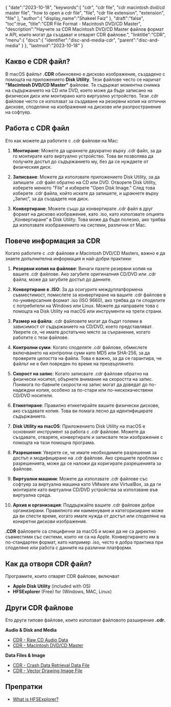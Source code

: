 {
   "date":"2023-10-18",
   "keywords":[
      "cdr",
      "cdr file",
      "cdr macintosh dvd/cd master file",
      "how to open a cdr file",
      "file",
      "cdr file extension",
      "extension",
      "file"
   ],
   "author":{
      "display_name":"Shakeel Faiz"
   },
   "draft":"false",
   "toc":true,
   "title":"CDR File Format - Macintosh DVD/CD Master",
   "description":"Научете за CDR Macintosh DVD/CD Master файлов формат и API, които могат да създават и отварят CDR файлове.",
   "linktitle":"CDR",
   "menu":{
      "docs":{
         "identifier":"disc-and-media-cdr",
         "parent":"disc-and-media"
      }
   },
   "lastmod":"2023-10-18"
}

## Какво е CDR файл?

В macOS файлът **.CDR** обикновено е дисково изображение, създадено с помощта на приложението **Disk Utility**. Тези файлове често се наричат **"Macintosh DVD/CD Master"** файлове. Те съдържат моментна снимка на съдържанието на CD или DVD, което може да бъде записано на физически диск или монтирано като виртуално устройство. Тези .cdr файлове често се използват за създаване на резервни копия на оптични дискове, споделяне на изображения на дискове или разпространение на софтуер.

## Работа с CDR файл

Ето как можете да работите с .cdr файлове на Mac:

1. **Монтиране**: Можете да щракнете двукратно върху .cdr файл, за да го монтирате като виртуално устройство. Това ви позволява да получите достъп до съдържанието му, без да се нуждаете от физическия диск.
    
2. **Записване**: Можете да използвате приложението Disk Utility, за да запишете .cdr файл обратно на CD или DVD. Отворете Disk Utility, изберете менюто "File" и изберете "Open Disk Image." След това изберете .cdr файла, който искате да запишете, и щракнете върху „Запис“, за да създадете нов диск.
    
3. **Конвертиране**: Можете също да конвертирате .cdr файл в друг формат на дисково изображение, като .iso, като използвате опцията „Конвертиране“ в Disk Utility. Това може да бъде полезно, ако трябва да използвате изображението на системи, различни от Mac.

## Повече информация за CDR

Когато работите с .cdr файлове и Macintosh DVD/CD Masters, важно е да знаете допълнителна информация и най-добри практики:

1. **Резервни копия на файлове**: Винаги пазете резервни копия на вашите .cdr файлове. Ако загубите оригиналния CD/DVD или .cdr файла, може да загубите достъп до данните.
    
2. **Конвертиране в .ISO**: За да осигурите междуплатформена съвместимост, помислете за конвертиране на вашите .cdr файлове в по-универсалния формат .iso (ISO 9660), ако трябва да ги споделите с потребители на Windows или Linux. Можете да направите това с помощта на Disk Utility на macOS или инструменти на трети страни.
    
3. **Размер на файла**: .cdr файловете могат да бъдат големи в зависимост от съдържанието на CD/DVD, което представляват. Уверете се, че имате достатъчно място за съхранение, когато работите с тези файлове.
    
4. **Контролни суми**: Когато споделяте .cdr файлове, обмислете включването на контролни суми като MD5 или SHA-256, за да проверите целостта на файла. Това е важно, за да се гарантира, че файлът не е бил повреден по време на прехвърлянето.
    
5. **Скорост на запис**: Когато записвате .cdr файлове обратно на физически носител, обърнете внимание на скоростта на запис. Понякога по-бавните скорости на запис могат да доведат до по-надеждни копия, особено за по-стари или по-нискокачествени CD/DVD носители.
    
6. **Етикетиране**: Правилно етикетирайте вашите физически дискове, ако създавате копия. Това ви помага лесно да идентифицирате съдържанието.
    
7. **Disk Utility на macOS**: Приложението Disk Utility на macOS е основният инструмент за работа с .cdr файлове. Можете да създавате, отваряте, конвертирате и записвате тези изображения с помощта на тази помощна програма.
    
8. **Разрешения**: Уверете се, че имате необходимите разрешения за достъп и модифициране на .cdr файлове. Ако срещнете проблеми с разрешенията, може да се наложи да коригирате разрешенията за файлове.
    
9. **Виртуални машини**: Можете да използвате .cdr файлове със софтуер за виртуална машина като VMware или VirtualBox, за да ги монтирате като виртуални CD/DVD устройства за използване във виртуална среда.
    
10. **Архив и организация**: Поддържайте вашите .cdr файлове добре организирани. Правилното им наименуване и категоризиране може да ви спести време, когато имате нужда от достъп или споделяне на конкретни дискови изображения.
    

**.CDR** файловете са специфични за macOS и може да не са директно съвместими със системи, които не са на Apple. Конвертирането им в по-стандартен формат, като например .iso, често е добра практика при споделяне или работа с данните на различни платформи.

## Как да отворя CDR файл?

Програмите, които отварят CDR файлове, включват

- **Apple Disk Utility** (included with OS)
- **HFSExplorer** (Free) for (Windows, MAC, Linux)

## Други CDR файлове

Ето други типове файлове, които използват файловото разширение **.cdr**.

**Audio & Disk and Media**
- [CDR - Raw CD Audio Data](/audio/cdr/)
- [CDR - Macintosh DVD/CD Master](/disc-and-media/cdr/)

**Data Files & Image**
- [CDR - Crash Data Retrieval Data File](/misc/cdr-crash/)
- [CDR - Vector Drawing Image File](/image/cdr/)

## Препратки
* [What is HFSExplorer?](https://catacombae.org/hfsexplorer/)